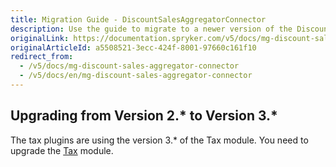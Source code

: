```yaml
---
title: Migration Guide - DiscountSalesAggregatorConnector
description: Use the guide to migrate to a newer version of the DiscountSalesAggregatorConnector module.
originalLink: https://documentation.spryker.com/v5/docs/mg-discount-sales-aggregator-connector
originalArticleId: a5508521-3ecc-424f-8001-97660c161f10
redirect_from:
  - /v5/docs/mg-discount-sales-aggregator-connector
  - /v5/docs/en/mg-discount-sales-aggregator-connector
---
```


## Upgrading from Version 2.* to Version 3.*
The tax plugins are using the version 3.* of the Tax module. You need to upgrade the [Tax](/docs/scos/dev/migration-and-integration/202005.0/module-migration-guides/migration-guide-tax.html) module.
